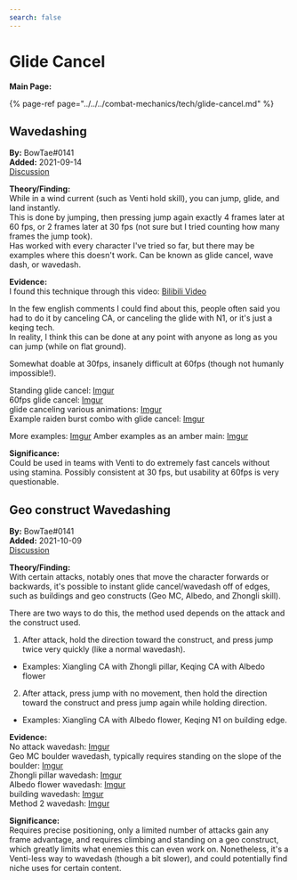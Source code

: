 ```yaml
---
search: false
---
```


# Glide Cancel

**Main Page:**  

{% page-ref page="../../../combat-mechanics/tech/glide-cancel.md" %}

## Wavedashing

**By:** BowTae#0141  
**Added:** 2021-09-14  
[Discussion](https://tickettool.xyz/direct?url=https://cdn.discordapp.com/attachments/885694208613158963/887107234243420200/transcript-wavedashing.html)

**Theory/Finding:**  
While in a wind current (such as Venti hold skill), you can jump, glide, and land instantly.  
This is done by jumping, then pressing jump again exactly 4 frames later at 60 fps, or 2 frames later at 30 fps (not sure but I tried counting how many frames the jump took).  
Has worked with every character I've tried so far, but there may be examples where this doesn't work.
Can be known as glide cancel, wave dash, or wavedash.

**Evidence:**  
I found this technique through this video: [Bilibili Video](https://www.bilibili.com/video/BV1Cb4y1d7Kr?from=search&seid=9267604745435991278)

In the few english comments I could find about this, people often said you had to do it by canceling CA, or canceling the glide with N1, or it's just a keqing tech.  
In reality, I think this can be done at any point with anyone as long as you can jump (while on flat ground).

Somewhat doable at 30fps, insanely difficult at 60fps (though not humanly impossible!).

Standing glide cancel: [Imgur](https://imgur.com/OggEdpG)  
60fps glide cancel: [Imgur](https://imgur.com/ripNFSg)  
glide canceling various animations: [Imgur](https://imgur.com/NvWDcSu)  
Example raiden burst combo with glide cancel: [Imgur](https://imgur.com/AjzO2zO)  

More examples: [Imgur](https://imgur.com/VnM0Rdm)
Amber examples as an amber main: [Imgur](https://imgur.com/6XJeJzU)  

**Significance:**  
Could be used in teams with Venti to do extremely fast cancels without using stamina. Possibly consistent at 30 fps, but usability at 60fps is very questionable.

## Geo construct Wavedashing

**By:** BowTae#0141  
**Added:** 2021-10-09  
[Discussion](https://tickettool.xyz/direct?url=https://cdn.discordapp.com/attachments/890716522190880828/896135115158192168/transcript-geo-construct-wavedash.html)

**Theory/Finding:**  
With certain attacks, notably ones that move the character forwards or backwards, it's possible to instant glide cancel/wavedash off of edges, such as buildings and geo constructs (Geo MC, Albedo, and Zhongli skill). 

There are two ways to do this, the method used depends on the attack and the construct used.  
1. After attack, hold the direction toward the construct, and press jump twice very quickly (like a normal wavedash).  
- Examples: Xiangling CA with Zhongli pillar, Keqing CA with Albedo flower  
2. After attack, press jump with no movement, then hold the direction toward the construct and press jump again while holding direction.  
- Examples: Xiangling CA with Albedo flower, Keqing N1 on building edge.

**Evidence:**  
No attack wavedash: [Imgur](https://imgur.com/YUxsqct)  
Geo MC boulder wavedash, typically requires standing on the slope of the boulder: [Imgur](https://imgur.com/A5QN2b7)  
Zhongli pillar wavedash: [Imgur](https://imgur.com/gDKc6Of)  
Albedo flower wavedash: [Imgur](https://imgur.com/ZtFoW0a)  
building wavedash: [Imgur](https://imgur.com/nYu0w8l)  
Method 2 wavedash: [Imgur](https://imgur.com/wfqHnGO)

**Significance:**  
Requires precise positioning, only a limited number of attacks gain any frame advantage, and requires climbing and standing on a geo construct, which greatly limits what enemies this can even work on. Nonetheless, it's a Venti-less way to wavedash (though a bit slower), and could potentially find niche uses for certain content.
